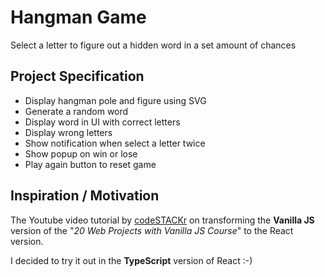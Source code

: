 # Hangman Game

Select a letter to figure out a hidden word in a set amount of chances

## Project Specification

- Display hangman pole and figure using SVG
- Generate a random word
- Display word in UI with correct letters
- Display wrong letters
- Show notification when select a letter twice
- Show popup on win or lose
- Play again button to reset game

## Inspiration / Motivation

The Youtube video tutorial by [codeSTACKr](https://www.youtube.com/codeSTACKr) on transforming the **Vanilla JS** version of the "_20 Web Projects with Vanilla JS Course_" to the React version.

I decided to try it out in the **TypeScript** version of React :-)
